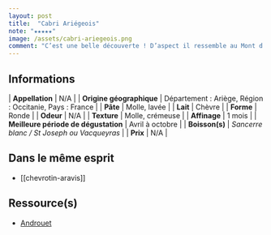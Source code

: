```yaml
---
layout: post
title:  "Cabri Ariégeois"
note: "★★★★★"
image: /assets/cabri-ariegeois.png
comment: "C’est une belle découverte ! D’aspect il ressemble au Mont d’Or mais en bouche il se rapproche du Petit Fiancé des Pyrénées / Reblochon, légèrement plus doux."
---
```


## Informations

| **Appellation** | N/A |
| **Origine géographique** | Département : Ariège, Région : Occitanie, Pays : France  |
| **Pâte** | Molle, lavée |
| **Lait** | Chèvre |
| **Forme** | Ronde |
| **Odeur** | N/A |
| **Texture** | Molle, crémeuse |
| **Affinage** | 1 mois |
| **Meilleure période de dégustation** | Avril à octobre |
| **Boisson(s)** | *Sancerre blanc / St Joseph ou Vacqueyras* |
| **Prix** | N/A |

## Dans le même esprit
* [[chevrotin-aravis]]

## Ressource(s)
* [Androuet](http://androuet.com/Cabri-Ariégeois-32.html)